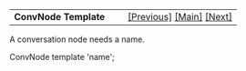 <table width="100%" data-border="0" data-cellspacing="0"
data-cellpadding="3" data-bgcolor="#C0C0C0">
<colgroup>
<col style="width: 50%" />
<col style="width: 50%" />
</colgroup>
<tbody>
<tr>
<td style="text-align: left;"><strong>ConvNode Template<br />
</strong></td>
<td style="text-align: right;"><a
href="alttopictemplate.htm">[Previous]</a> <a
href="generalintroduction.htm">[Main]</a> <a
href="deadendconnectortemplate.htm">[Next]</a></td>
</tr>
</tbody>
</table>

  
A conversation node needs a name.  
  
ConvNode template 'name';   
  
